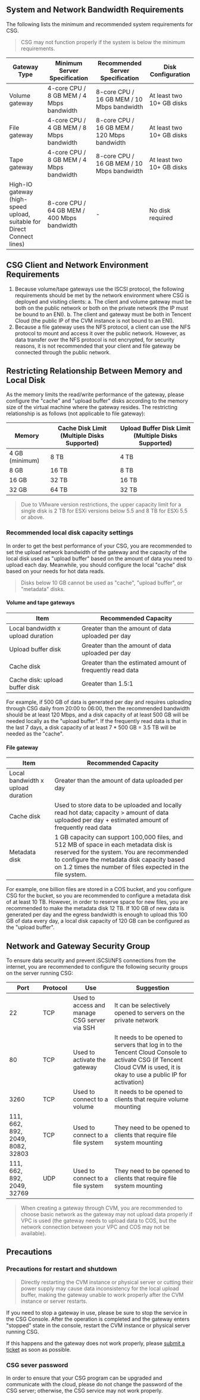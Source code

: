 ## System and Network Bandwidth Requirements
The following lists the minimum and recommended system requirements for CSG.

>CSG may not function properly if the system is below the minimum requirements.

Gateway Type | Minimum Server Specification | Recommended Server Specification | Disk Configuration
------- | ------- | -------  | -------
Volume gateway | 4-core CPU / 8 GB MEM / 4 Mbps bandwidth | 8-core CPU / 16 GB MEM / 10 Mbps bandwidth | At least two 10+ GB disks
File gateway | 4-core CPU / 4 GB MEM / 8 Mbps bandwidth | 8-core CPU / 16 GB MEM / 120 Mbps bandwidth | At least two 10+ GB disks
Tape gateway | 4-core CPU / 8 GB MEM / 4 Mbps bandwidth | 8-core CPU / 16 GB MEM / 10 Mbps bandwidth | At least two 10+ GB disks
High-IO gateway (high-speed upload, suitable for Direct Connect lines) | 8-core CPU / 64 GB MEM / 400 Mbps bandwidth | - | No disk required

## CSG Client and Network Environment Requirements
1. Because volume/tape gateways use the ISCSI protocol, the following requirements should be met by the network environment where CSG is deployed and visiting clients:
a. The client and volume gateway must be both on the public network or both on the private network (the IP must be bound to an ENI).
b. The client and gateway must be both in Tencent Cloud (the public IP of the CVM instance is not bound to an ENI).
2. Because a file gateway uses the NFS protocol, a client can use the NFS protocol to mount and access it over the public network. However, as data transfer over the NFS protocol is not encrypted, for security reasons, it is not recommended that your client and file gateway be connected through the public network.


## Restricting Relationship Between Memory and Local Disk
As the memory limits the read/write performance of the gateway, please configure the "cache" and "upload buffer" disks according to the memory size of the virtual machine where the gateway resides. The restricting relationship is as follows (not applicable to file gateway):

Memory | Cache Disk Limit (Multiple Disks Supported) | Upload Buffer Disk Limit (Multiple Disks Supported) 
------- | ------- | -------
4 GB (minimum) | 8 TB | 4 TB 
8 GB  | 16 TB |  8 TB 
16 GB | 32 TB |  16 TB 
32 GB | 64 TB |  32 TB 

>Due to VMware version restrictions, the upper capacity limit for a single disk is 2 TB for ESXi versions below 5.5 and 8 TB for ESXi 5.5 or above.

### Recommended local disk capacity settings
In order to get the best performance of your CSG, you are recommended to set the upload network bandwidth of the gateway and the capacity of the local disk used as "upload buffer" based on the amount of data you need to upload each day. Meanwhile, you should configure the local "cache" disk based on your needs for hot data reads.

>Disks below 10 GB cannot be used as "cache", "upload buffer", or "metadata" disks.

#### Volume and tape gateways

 Item | Recommended Capacity
------- | -------
Local bandwidth x upload duration | Greater than the amount of data uploaded per day
Upload buffer disk | Greater than the amount of data uploaded per day
Cache disk | Greater than the estimated amount of frequently read data
Cache disk: upload buffer disk | Greater than 1.5:1

For example, if 500 GB of data is generated per day and requires uploading through CSG daily from 20:00 to 06:00, then the recommended bandwidth should be at least 120 Mbps, and a disk capacity of at least 500 GB will be needed locally as the "upload buffer". If the frequently read data is that in the last 7 days, a disk capacity of at least 7 \* 500 GB = 3.5 TB will be needed as the "cache". 

#### File gateway

Item | Recommended Capacity
------- | -------
Local bandwidth x upload duration | Greater than the amount of data uploaded per day
Cache disk | Used to store data to be uploaded and locally read hot data; capacity > amount of data uploaded per day + estimated amount of frequently read data
Metadata disk | 1 GB capacity can support 100,000 files, and 512 MB of space in each metadata disk is reserved for the system. You are recommended to configure the metadata disk capacity based on 1.2 times the number of files expected in the file system.

For example, one billion files are stored in a COS bucket, and you configure CSG for the bucket, so you are recommended to configure a metadata disk of at least 10 TB. However, in order to reserve space for new files, you are recommended to make the metadata disk 12 TB. If 100 GB of new data is generated per day and the egress bandwidth is enough to upload this 100 GB of data every day, a local disk capacity of 120 GB can be configured as the "upload buffer".

## Network and Gateway Security Group
To ensure data security and prevent iSCSI/NFS connections from the internet, you are recommended to configure the following security groups on the server running CSG:

Port | Protocol | Use | Suggestion
------- | ------- | ------- | -------
22 | TCP | Used to access and manage CSG server via SSH | It can be selectively opened to servers on the private network 
80 | TCP | Used to activate the gateway | It needs to be opened to servers that log in to the Tencent Cloud Console to activate CSG (if Tencent Cloud CVM is used, it is okay to use a public IP for activation) 
3260 | TCP | Used to connect to a volume | It needs to be opened to clients that require volume mounting
111, 662, 892, 2049, 8082, 32803 | TCP | Used to connect to a file system | They need to be opened to clients that require file system mounting 
111, 662, 892, 2049, 32769 | UDP | Used to connect to a file system | They need to be opened to clients that require file system mounting 

<!--If you are deploying CSG on CVM, you can select **Create Security Group** when configuring security groups in step 4 of the purchase process, find the "CSG Security Group" in the list, and select it.
-->

>When creating a gateway through CVM, you are recommended to choose basic network as the gateway may not upload data properly if VPC is used (the gateway needs to upload data to COS, but the network connection between your VPC and COS may not be available).

## Precautions
### Precautions for restart and shutdown
>Directly restarting the CVM instance or physical server or cutting their power supply may cause data inconsistency for the local upload buffer, making the gateway unable to work properly after the CVM instance or server restarts.

If you need to stop a gateway in use, please be sure to stop the service in the CSG Console. After the operation is completed and the gateway enters "stopped" state in the console, restart the CVM instance or physical server running CSG.

If this happens and the gateway does not work properly, please [submit a ticket](https://console.cloud.tencent.com/workorder/category) as soon as possible.

### CSG sever password
In order to ensure that your CSG program can be upgraded and communicate with the cloud, please do not change the password of the CSG server; otherwise, the CSG service may not work properly.

